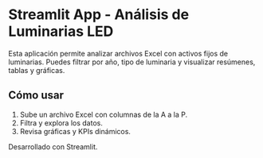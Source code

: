 # Streamlit App - Análisis de Luminarias LED

Esta aplicación permite analizar archivos Excel con activos fijos de luminarias. Puedes filtrar por año, tipo de luminaria y visualizar resúmenes, tablas y gráficas.

## Cómo usar

1. Sube un archivo Excel con columnas de la A a la P.
2. Filtra y explora los datos.
3. Revisa gráficas y KPIs dinámicos.

Desarrollado con Streamlit.
